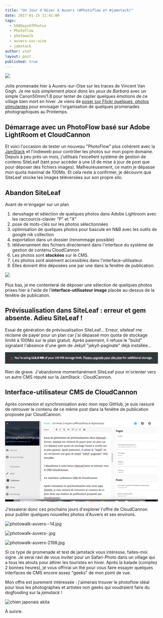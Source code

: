 ```yaml
---
title: "Un Jour d'Hiver à Auvers (#Photoflow et #jamstack)"
date: 2017-01-15 11:41:00
tags:
  - 100DaysOfPhotos
  - Photoflow
  - photowalk
  - auvers-sur-oise
  - jamstack
author: xtof
layout: post
published: true
---
```



![](/uploads/versions/bateau-oise----x----4387-3009x---.jpg)

Jolie promenade hier &agrave; Auvers-sur-Oise sur les traces de Vincent Van Gogh. Je me suis simplement *plac&eacute; dans les yeux de Barbara* avec un simple Canon50mm/1.8 pour tenter de capter quelques &eacute;motions de ce village bien mort en hiver. Je viens de [poser sur Flickr quelques&nbsp; photos stimulantes](https://www.flickr.com/search/?sort=date-taken-desc&amp;safe_search=1&amp;tags=auverssuroise&amp;user_id=37996578526%40N01&amp;view_all=1) pour envisager l'organisation de quelques promenades photographiques au Printemps.

## D&eacute;marrage avec un PhotoFlow bas&eacute; sur Adobe LightRoom et CloudCannon

Et voici l'occasion de tester un nouveau "PhotoFlow" plus coh&eacute;rent avec la [JamStack](http://ducamp.me/jamstack) et l'indieweb pour contr&ocirc;ler les photos sur mon popre domaine. Depuis &agrave; peu pr&egrave;s un mois, j'utilisais l'excellent syst&egrave;me de gestion de contenu SiteLeaf (tant pour acc&eacute;der &agrave; une UI de mise &agrave; jour de post que pour d&eacute;poser des fichiers images). Malheureusement, ce matin je d&eacute;passe mon quota maximal de 100Mo. Et cela reste &agrave; confirmer, je d&eacute;couvre que SiteLeaf stocke les images t&eacute;l&eacute;vers&eacute;es sur son propre silo.

## Abandon SiteLeaf

Avant de m'engager sur un plan

1. derushage et s&eacute;lection de quelques photos dans Adobe Lightroom avec les raccourcis-clavier "P" et "X"
2. pose de mots-cl&eacute;s sur les photos s&eacute;lectionn&eacute;es
3. optimisation de quelques photos pour bascule en N&B avec les outils de google nik collection
4. exportation dans un dossier (renommage possible)
5. t&eacute;l&eacute;versement des fichiers directement dans l'interface du syst&egrave;me de gestion de contenu CloudCannon
6. Les photos sont **stock&eacute;es** sur le CMS.
7. Les photos sont ais&eacute;ment accessibles dans l'interface-utilisateur.
8. Elles doivent &ecirc;tre d&eacute;pos&eacute;es une par une dans la fen&ecirc;tre de publication.

![]({{site.baseurl}}/_posts/SiteLeaf-Ajout-documents-aux-Posts.png)

Plus bas, je me contenterai de d&eacute;poser une s&eacute;lection de quelques photos prises hier &agrave; l'aide de l'**interface-utilisateur image** plac&eacute;e au-dessus de la fen&ecirc;tre de publication.

## Pr&eacute;visualisation dans SiteLeaf : erreur et gem absente. Adieu SiteLeaf !

Essai de g&eacute;n&eacute;ration de pr&eacute;visualisation SiteLeaf… Erreur, siteleaf me r&eacute;clame de payer pour un plan car j'ai d&eacute;pass&eacute; mon quota de stockage limit&eacute; &agrave; 100Mo sur le plan gratuit. Apr&egrave;s paiement, il refuse le "build" signalant l'absence d'une gem de Jekyll "jekyll-paginate" d&eacute;j&agrave; install&eacute;e…

![](/uploads/versions/siteleaf-quota-100mo---x----669-52x---.png)

Rien de grave. J'abandonne momentan&eacute;ment SiteLeaf pour m'orienter vers un autre CMS r&eacute;put&eacute; sur la JamStack : CloudCannon.

## Interface-utilisateur CMS de CloudCannon

Apr&egrave;s connexion et synchronisation avec mon repo GitHub, je suis rassur&eacute; de retrouver le contenu de ce m&ecirc;me post dans la fen&ecirc;tre de publication propos&eacute;e par CloudCannon.

![](/uploads/versions/cloudcannon-ui-2017-01-15---x----1201-630x---.png)

J'essaierai donc ces prochains jours d'explorer l'offre de CloudCannon pour publier quelques nouvelles photos d'Auvers et ses environs.

![photowalk-auvers--14.jpg](/uploads/photowalk-auvers--14.jpg)

![photowalk-auvers-.jpg](/uploads/photowalk-auvers-.jpg)

![photowalk-auvers-2198.jpg](/uploads/photowalk-auvers-2198.jpg)

Si ce type de promenade et test de jamstack vous int&eacute;resse, faites-moi signe. Je serai ravi de vous inviter pour un Safari-Photo dans un village qui a tous les atouts pour attirer les touristes en hiver. Apr&egrave;s la balade (comptez 2 bonnes heures), je vous offrirai un th&eacute; pour vous faire essayer quelques interfaces de CMS encore assez "geeks" de mon point de vue.

Mon offre est purement int&eacute;ress&eacute;e : j'aimerais trouver le photoflow id&eacute;al pour tous les photographes et artistes non geeks qui voudraient faire du dogfooding sur la *jamstack* !

![chien japonais akita]({{site.baseurl}}/_posts/photowalk-auvers--5.jpg)

&Agrave; suivre.